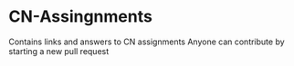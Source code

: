 # CN-Assingnments
Contains links and answers to CN assignments
Anyone can contribute by starting a new pull request

